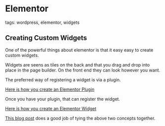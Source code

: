 # Elementor

tags: wordpress, elementor, widgets

## Creating Custom Widgets

One of the powerful things about elementor is that it easy easy to create custom widgets.

Widgets are seens as tiles on the back and that you drag and drop into place in the page builder. On the front end they can look however you want.

The preferred way of registering a widget is via a plugin.

[Here is how you create an Elementor Plugin](https://developers.elementor.com/creating-an-extension-for-elementor/)

Once you have your plugin, that can register the widget.

[Here is how you create an Elementor Widget](https://developers.elementor.com/creating-a-new-widget/)

[This blog post](https://benmarshall.me/build-custom-elementor-widgets/) does a good job of tying the above two concepts together.
